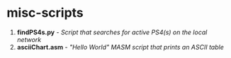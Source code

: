 # misc-scripts
1. **findPS4s.py** - *Script that searches for active PS4(s) on the local network*
2. **asciiChart.asm** - *"Hello World" MASM script that prints an ASCII table*
